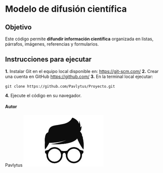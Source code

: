 
# Modelo de difusión científica
## Objetivo 
Este código permite **difundir información científica** organizada en listas, párrafos, imágenes, referencias y formularios.

## Instrucciones para ejecutar

**1.** Instalar Git en el equipo local disponible en: https://git-scm.com/
**2.** Crear una cuenta en GitHub https://github.com/
**3.** En la terminal local ejecutar:

`git clone https://github.com/Pavlytus/Proyecto.git`

**4.** Ejecute el código en su navegador.

#### Autor
Pavlytus
![alt text](imagen.jpg)